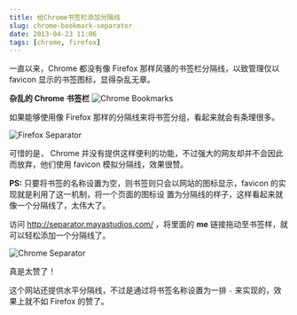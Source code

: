 ```yaml
---
title: 给Chrome书签栏添加分隔线 
slug: chrome-bookmark-separator
date: 2013-04-23 11:06
tags: [chrome, firefox]
---
```


一直以来，Chrome 都没有像 Firefox 那样风骚的书签栏分隔线，以致管理仅以 favicon 显示的书签图标，显得杂乱无章。

**杂乱的 Chrome 书签栏**
![Chrome Bookmarks](http://pic.yupoo.com/greatghoul_v/CO81eDkj/tiz06.png) 

如果能够使用像 Firefox 那样的分隔线来将书签分组，看起来就会有条理很多。

![Firefox Separator](http://pic.yupoo.com/greatghoul_v/CO81faWr/5nfX4.png)

可惜的是， Chrome 并没有提供这样便利的功能，不过强大的网友却并不会因此而放弃，他们使用 favicon 模拟分隔线，效果很赞。

**PS:** 只要将书签的名称设置为空，则书签则只会以网站的图标显示，favicon 的实现就是利用了这一机制，将一个页面的图标设
置为分隔线的样子，这样看起来就像一个分隔线了，太伟大了。

访问 <http://separator.mayastudios.com/> ，将里面的 **me** 链接拖动至书签样，就可以轻松添加一个分隔线了。

![Chrome Separator](http://pic.yupoo.com/greatghoul_v/CO81fnL8/ZVzE3.png)

真是太赞了！

这个网站还提供水平分隔线，不过是通过将书签名称设置为一排 `-` 来实现的，效果上就不如 Firefox 的赞了。

